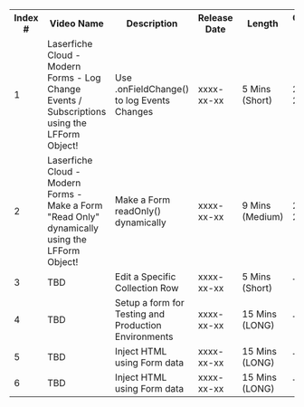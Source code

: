 <table>
    <tr>
        <th> Index # </th> 
        <th> Video Name </th>
        <th> Description </th>
        <th> Release Date </th>
        <th> Length </th>
        <th> Conception Date </th>
        <th> Project Name </th>
        <th> Related Videos </th>
    </tr><tr>
        <td> 1 </td>
        <td> Laserfiche Cloud - Modern Forms - Log Change Events / Subscriptions using the LFForm Object! </td>
        <td> Use .onFieldChange() to log Events Changes </td>
        <td> xxxx-xx-xx </td>
        <td> 5 Mins (Short) </td>
        <td> 2024-06-22 </td>
        <td> LFFormEvents </td>
        <td> #2 </td>
    </tr><tr>
        <td> 2 </td>
        <td> Laserfiche Cloud - Modern Forms - Make a Form "Read Only" dynamically using the LFForm Object! </td>
        <td> Make a Form readOnly() dynamically </td>
        <td> xxxx-xx-xx </td>
        <td> 9 Mins (Medium) </td>
        <td> 2024-06-22 </td>
        <td> ReadOnlyForm </td>
        <td> #1 </td>
    </tr><tr>
        <td> 3 </td>
        <td> TBD </td>
        <td> Edit a Specific Collection Row </td>
        <td> xxxx-xx-xx </td>
        <td> 5 Mins (Short) </td>
        <td> TBD </td>
        <td> TBD </td>
        <td> </td>
    </tr><tr>
        <td> 4 </td>
        <td> TBD </td>
        <td> Setup a form for Testing and Production Environments </td>
        <td> xxxx-xx-xx </td>
        <td> 15 Mins (LONG) </td>
        <td> TBD </td>
        <td> TBD </td>
        <td> </td>
    </tr><tr>
        <td> 5 </td>
        <td> TBD </td>
        <td> Inject HTML using Form data </td>
        <td> xxxx-xx-xx </td>
        <td> 15 Mins (LONG) </td>
        <td> TBD </td>
        <td> TBD </td>
        <td> </td>
    </tr><tr>
        <td> 6 </td>
        <td> TBD </td>
        <td> Inject HTML using Form data </td>
        <td> xxxx-xx-xx </td>
        <td> 15 Mins (LONG) </td>
        <td> TBD </td>
        <td> TBD </td>
        <td> </td>
    </tr>
</table>